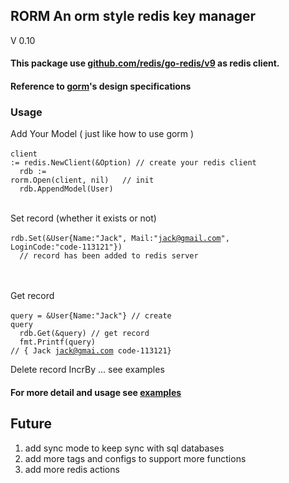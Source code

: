 ## RORM An orm style redis key manager
V 0.10
#### This package use [github.com/redis/go-redis/v9](https://github.com/redis/go-redis/v9) as redis client.
#### Reference to [gorm](https://gorm.io/gorm)'s design specifications
### Usage<br/>
 Add Your Model ( just like how to use gorm )<br/><br/>
<code>client := redis.NewClient(&Option) // create your redis client<br/>
&nbsp;rdb := rorm.Open(client, nil) &nbsp; // init<br/>
&nbsp;rdb.AppendModel(User)
</code>
<br/><br/>

Set record (whether it exists or not)<br/><br/>
<code>rdb.Set(&User{Name:"Jack", Mail:"jack@gmail.com", LoginCode:"code-113121"})<br/>
&nbsp;// record has been added to redis server
</code>
<br/><br/>

Get record <br/><br/>
<code>query = &User{Name:"Jack"} // create query <br/>
&nbsp;rdb.Get(&query) // get record<br/>
&nbsp;fmt.Printf(query) // { Jack jack@gmai.com code-113121}
</code>

Delete record IncrBy ... see examples

#### For more detail and usage see [examples](/examples/example)

## Future
1. add sync mode to keep sync with sql databases
2. add more tags and configs to support more functions
3. add more redis actions
